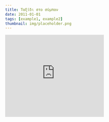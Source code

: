 ```yaml
---
title: Ταξίδι στο σύμπαν
date: 2011-01-01
tags: [example1, example2]
thumbnail: img/placeholder.png
---
```

<iframe allowfullscreen="true" webkitallowfullscreen="true" mozallowfullscreen="true" width="320" height="266" src="https://www.youtube.com/embed/17jymDn0W6U?feature=player_embedded" frameborder="0"></iframe>
